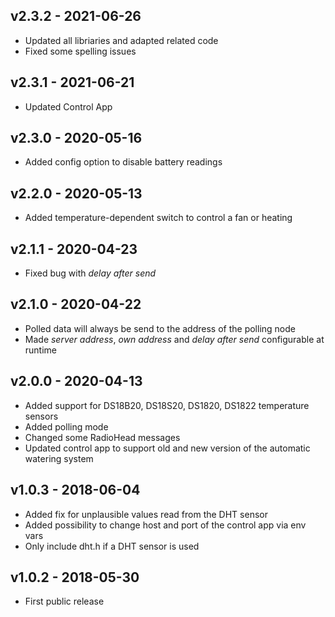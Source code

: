 ## v2.3.2 - 2021-06-26
- Updated all libriaries and adapted related code
- Fixed some spelling issues

## v2.3.1 - 2021-06-21
- Updated Control App
## v2.3.0 - 2020-05-16
- Added config option to disable battery readings

## v2.2.0 - 2020-05-13
- Added temperature-dependent switch to control a fan or heating

## v2.1.1 - 2020-04-23
- Fixed bug with *delay after send*

## v2.1.0 - 2020-04-22
- Polled data will always be send to the address of the polling node
- Made *server address*, *own address* and *delay after send* configurable at runtime

## v2.0.0 - 2020-04-13
- Added support for DS18B20, DS18S20, DS1820, DS1822 temperature sensors
- Added polling mode
- Changed some RadioHead messages
- Updated control app to support old and new version of the automatic watering system

## v1.0.3 - 2018-06-04
- Added fix for unplausible values read from the DHT sensor
- Added possibility to change host and port of the control app via env vars
- Only include dht.h if a DHT sensor is used

## v1.0.2 - 2018-05-30
- First public release
